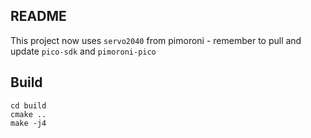 ## README

This project now uses `servo2040` from pimoroni - remember to pull and update `pico-sdk` and `pimoroni-pico`

## Build

    cd build
    cmake ..
    make -j4
